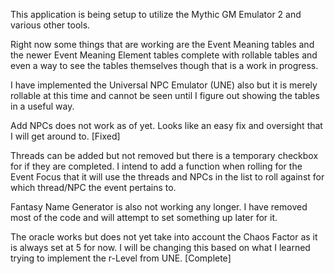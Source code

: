 This application is being setup to utilize the Mythic GM Emulator 2 and various other tools. 

Right now some things that are working are the Event Meaning tables and the newer Event Meaning Element tables complete with rollable tables and even a way to see the tables themselves though that is a work in progress.

I have implemented the Universal NPC Emulator (UNE) also but it is merely rollable at this time and cannot be seen until I figure out showing the tables in a useful way.

Add NPCs does not work as of yet. Looks like an easy fix and oversight that I will get around to. [Fixed]

Threads can be added but not removed but there is a temporary checkbox for if they are completed. I intend to add a function when rolling for the Event Focus that it will use the threads and NPCs in the list to roll against for which thread/NPC the event pertains to.

Fantasy Name Generator is also not working any longer. I have removed most of the code and will attempt to set something up later for it.

The oracle works but does not yet take into account the Chaos Factor as it is always set at 5 for now. I will be changing this based on what I learned trying to implement the r-Level from UNE. [Complete]
